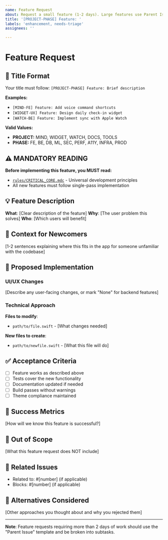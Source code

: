 ```yaml
---
name: Feature Request
about: Request a small feature (1-2 days). Large features use Parent Issue template.
title: '[PROJECT-PHASE] Feature: '
labels: 'enhancement, needs-triage'
assignees: ''

---
```


# Feature Request

## 📝 Title Format
Your title must follow: `[PROJECT-PHASE] Feature: Brief description`

**Examples:**
- `[MIND-FE] Feature: Add voice command shortcuts`
- `[WIDGET-UX] Feature: Design daily check-in widget`
- `[WATCH-BE] Feature: Implement sync with Apple Watch`

**Valid Values:**
- **PROJECT:** MIND, WIDGET, WATCH, DOCS, TOOLS
- **PHASE:** FE, BE, DB, ML, SEC, PERF, A11Y, INFRA, PROD

## ⚠️ MANDATORY READING
**Before implementing this feature, you MUST read:**
- [`rules/CRITICAL_CORE.mdc`](/rules/CRITICAL_CORE.mdc) - Universal development principles
- All new features must follow single-pass implementation

## 💡 Feature Description
**What**: [Clear description of the feature]
**Why**: [The user problem this solves]
**Who**: [Which users will benefit]

## 📍 Context for Newcomers
[1-2 sentences explaining where this fits in the app for someone unfamiliar with the codebase]

## 🎨 Proposed Implementation

### UI/UX Changes
[Describe any user-facing changes, or mark "None" for backend features]

### Technical Approach
**Files to modify**:
- `path/to/file.swift` - [What changes needed]

**New files to create**:
- `path/to/newfile.swift` - [What this file will do]

## ✅ Acceptance Criteria
- [ ] Feature works as described above
- [ ] Tests cover the new functionality
- [ ] Documentation updated if needed
- [ ] Build passes without warnings
- [ ] Theme compliance maintained

## 🎯 Success Metrics
[How will we know this feature is successful?]

## 🚫 Out of Scope
[What this feature request does NOT include]

## 🔗 Related Issues
- Related to: #[number] (if applicable)
- Blocks: #[number] (if applicable)

## 💭 Alternatives Considered
[Other approaches you thought about and why you rejected them]

---

**Note**: Feature requests requiring more than 2 days of work should use the "Parent Issue" template and be broken into subtasks.